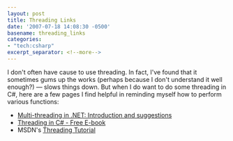```yaml
---
layout: post
title: Threading Links
date: '2007-07-18 14:08:30 -0500'
basename: threading_links
categories:
- "tech:csharp"
excerpt_separator: <!--more-->
---
```


I don't often have cause to use threading. In fact, I've found that it sometimes
gums up the works (perhaps because I don't understand it well enough?) &mdash;
slows things down. But when I do want to do some threading in C#, here are a few
pages I find helpful in reminding myself how to perform various functions:

<ul>
<li><a href="http://www.yoda.arachsys.com/csharp/threads/">Multi-threading in .NET: Introduction and suggestions</a></li>
<li><a href="http://www.albahari.com/threading/">Threading in C# - Free E-book</a></li>
<li>MSDN's <a href="http://msdn2.microsoft.com/en-us/library/aa645740(vs.71).aspx">Threading Tutorial</a></li>
</ul>
